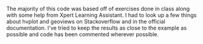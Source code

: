 The majority of this code was based off of exercises done in class along with some help from Xpert Learning Assistant. I had to look up a few things about hvplot and geoviews on Stackoverflow and in the official documentation. I've tried to keep the results as close to the example as possible and code has been commented wherever possible.
